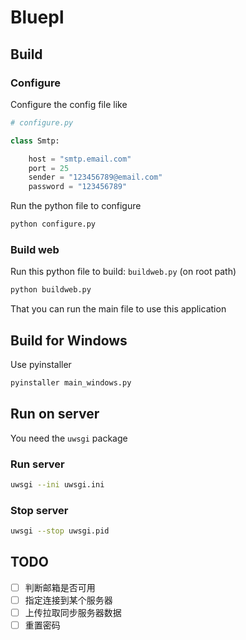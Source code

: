 # Bluepl

## Build

### Configure

Configure the config file like

```python
# configure.py

class Smtp:

    host = "smtp.email.com"
    port = 25
    sender = "123456789@email.com"
    password = "123456789"
```

Run the python file to configure

```bash
python configure.py
```

### Build web

Run this python file to build: `buildweb.py` (on root path)

```bash
python buildweb.py
```

That you can run the main file to use this application

## Build for Windows

Use pyinstaller

```bash
pyinstaller main_windows.py
```

## Run on server

You need the `uwsgi` package

### Run server

```bash
uwsgi --ini uwsgi.ini
```

### Stop server

```bash
uwsgi --stop uwsgi.pid
```

## TODO

- [ ] 判断邮箱是否可用
- [ ] 指定连接到某个服务器
- [ ] 上传拉取同步服务器数据
- [ ] 重置密码
